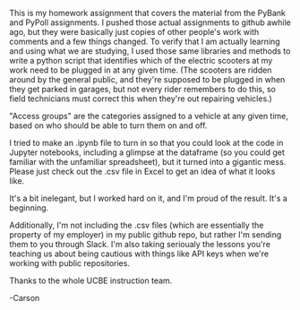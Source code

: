 This is my homework assignment that covers the material from the PyBank and PyPoll assignments. I pushed those actual assignments to github awhile ago, but they were basically just copies of other people's work with comments and a few things changed. To verify that I am actually learning and using what we are studying, I used those same libraries and methods to write a python script that identifies which of the electric scooters at my work need to be plugged in at any given time. (The scooters are ridden around by the general public, and they're supposed to be plugged in when they get parked in garages, but not every rider remembers to do this, so field technicians must correct this when they're out repairing vehicles.)

"Access groups" are the categories assigned to a vehicle at any given time, based on who should be able to turn them on and off.

I tried to make an .ipynb file to turn in so that you could look at the code in Jupyter notebooks, including a glimpse at the dataframe (so you could get familiar with the unfamiliar spreadsheet), but it turned into a gigantic mess. Please just check out the .csv file in Excel to get an idea of what it looks like.

It's a bit inelegant, but I worked hard on it, and I'm proud of the result. It's a beginning. 

Additionally, I'm not including the .csv files (which are essentially the property of my employer) in my public github repo, but rather I'm sending them to you through Slack. I'm also taking serioualy the lessons you're teaching us about being cautious with things like API keys when we're working with public repositories.

Thanks to the whole UCBE instruction team.

-Carson